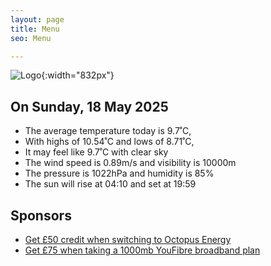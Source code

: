```yaml
---
layout: page
title: Menu
seo: Menu

---
```


![Logo](/images/logo.jpg){:width="832px"}

<!-- weather_marker starts -->
## On Sunday, 18 May 2025

- The average temperature today is 9.7˚C,
- With highs of 10.54˚C and lows of 8.71˚C,
- It may feel like 9.7˚C with clear sky
- The wind speed is 0.89m/s and visibility is 10000m
- The pressure is 1022hPa and humidity is 85%
- The sun will rise at 04:10 and set at 19:59

<!-- weather_marker ends -->

## Sponsors

- [Get £50 credit when switching to Octopus Energy](https://bit.ly/3oD1nnS)
- [Get £75 when taking a 1000mb YouFibre broadband plan](https://aklam.io/91zWhU?)
